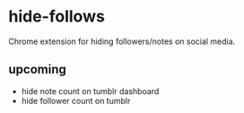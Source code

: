 # hide-follows
Chrome extension for hiding followers/notes on social media.

## upcoming
+ hide note count on tumblr dashboard
+ hide follower count on tumblr
